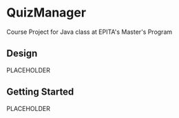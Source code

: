 # QuizManager
Course Project for Java class at EPITA's Master's Program

## Design
PLACEHOLDER 

## Getting Started
PLACEHOLDER 
